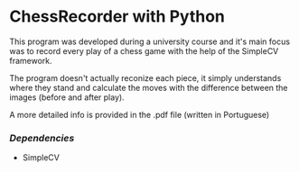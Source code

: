 # **ChessRecorder with Python**

This program was developed during a university course and it's main focus was to record every play of a chess game with the help of the SimpleCV framework.

The program doesn't actually reconize each piece, it simply understands where they stand and calculate the moves with the difference between the images (before and after play).

A more detailed info is provided in the .pdf file (written in Portuguese)

### *Dependencies*
* SimpleCV
